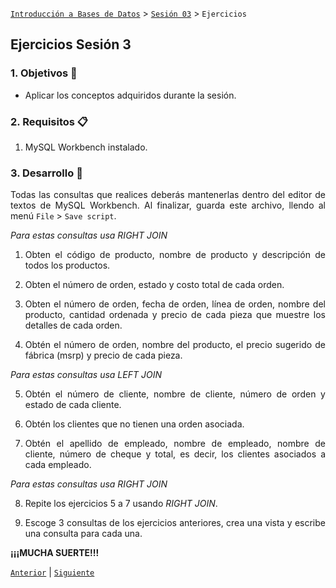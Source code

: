 [`Introducción a Bases de Datos`](../../Readme.md) > [`Sesión 03`](../Readme.md) > `Ejercicios`
	
## Ejercicios Sesión 3

<div style="text-align: justify;">

### 1. Objetivos :dart:

- Aplicar los conceptos adquiridos durante la sesión.

### 2. Requisitos :clipboard:

1. MySQL Workbench instalado.

### 3. Desarrollo :rocket:

Todas las consultas que realices deberás mantenerlas dentro del editor de textos de MySQL Workbench. Al finalizar, guarda este archivo, llendo al menú `File` > `Save script`. 

*Para estas consultas usa RIGHT JOIN*

1. Obten el código de producto, nombre de producto y descripción de todos los productos.

2. Obten el número de orden, estado y costo total de cada orden.

3. Obten el número de orden, fecha de orden, línea de orden, nombre del producto, cantidad ordenada y precio de cada pieza que muestre los detalles de cada orden.

4. Obtén el número de orden, nombre del producto, el precio sugerido de fábrica (msrp) y precio de cada pieza.

*Para estas consultas usa LEFT JOIN*

5. Obtén el número de cliente, nombre de cliente, número de orden y estado de cada cliente.

6. Obtén los clientes que no tienen una orden asociada.

7. Obtén el apellido de empleado, nombre de empleado, nombre de cliente, número de cheque y total, es decir, los clientes asociados a cada empleado.

*Para estas consultas usa RIGHT JOIN*

8. Repite los ejercicios 5 a 7 usando *RIGHT JOIN*.

9. Escoge 3 consultas de los ejercicios anteriores, crea una vista y escribe una consulta para cada una.

**¡¡¡MUCHA SUERTE!!!**

[`Anterior`](../Readme.md#3-proyecto-hammer) | [`Siguiente`](../Readme.md#3-proyecto-hammer)

</div>
